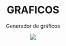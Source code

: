 <div align="center">
    <h1>GRAFICOS</h1>
    <p>Generador de gráficos</p>
    <img src="https://i.postimg.cc/V6S99FPM/Nombre.png">
</div>

